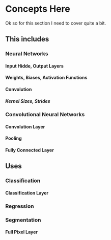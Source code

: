 # Concepts Here
Ok so for this section I need to cover quite a bit. 

## This includes
### Neural Networks

#### Input Hidde, Output Layers
#### Weights, Biases, Activation Functions

#### Convolution
##### Kernel Sizes, Strides

### Convolutional Neural Networks
#### Convolution Layer
#### Pooling
#### Fully Connected Layer


## Uses

### Classification
#### Classification Layer
### Regression

### Segmentation
#### Full Pixel Layer

